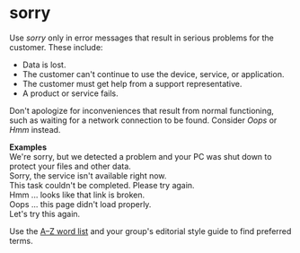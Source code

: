 ﻿# sorry

Use *sorry* only in error messages that result in serious problems for the customer. These include:

  - Data is lost.
  - The customer can't continue to use the device, service, or application.
  - The customer must get help from a support representative.
  - A product or service fails. 

Don't
apologize for inconveniences that result from normal functioning,
such as waiting for a network connection to be found. Consider *Oops* or *Hmm* instead.

**Examples**  
We're sorry, but we detected a problem and your PC was shut down to protect your files and other data.  
Sorry, the service isn't available right now.  
This task couldn't be completed. Please try again.  
Hmm ... looks like that link is broken.  
Oops ... this page didn't load properly.  
Let's try this again.  

Use the [A–Z word list](https://worldready.cloudapp.net/Styleguide/Read?id=2700&topicid=25512) and your group's editorial style guide to find preferred terms.
